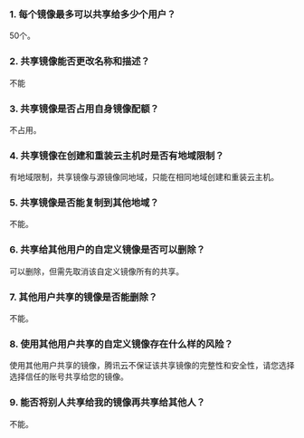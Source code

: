 ### 1. 每个镜像最多可以共享给多少个用户？
50个。
### 2. 共享镜像能否更改名称和描述？
不能
### 3. 共享镜像是否占用自身镜像配额？
不占用。
### 4. 共享镜像在创建和重装云主机时是否有地域限制？
有地域限制，共享镜像与源镜像同地域，只能在相同地域创建和重装云主机。
### 5. 共享镜像是否能复制到其他地域？
不能。
### 6. 共享给其他用户的自定义镜像是否可以删除？
可以删除，但需先取消该自定义镜像所有的共享。
### 7. 其他用户共享的镜像是否能删除？
不能。       
### 8. 使用其他用户共享的自定义镜像存在什么样的风险？
使用其他用户共享的镜像，腾讯云不保证该共享镜像的完整性和安全性，请您选择选择信任的账号共享给您的镜像。
### 9. 能否将别人共享给我的镜像再共享给其他人？
不能。